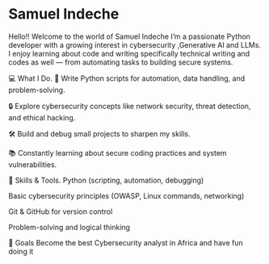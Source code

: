 # Samuel Indeche
Hello!!
Welcome to the world of Samuel Indeche
I’m a passionate Python developer with a growing interest in cybersecurity ,Generative AI and LLMs. I enjoy learning about code and writing specifically technical writing and codes as well — from automating tasks to building secure systems.

💻 What I Do.
🐍 Write Python scripts for automation, data handling, and problem-solving.

🔒 Explore cybersecurity concepts like network security, threat detection, and ethical hacking.

🛠️ Build and debug small projects to sharpen my skills.

📚 Constantly learning about secure coding practices and system vulnerabilities.

🧠 Skills & Tools.
Python (scripting, automation, debugging)

Basic cybersecurity principles (OWASP, Linux commands, networking)

Git & GitHub for version control

Problem-solving and logical thinking

🚀 Goals
Become the best Cybersecurity analyst in Africa and have fun doing it
